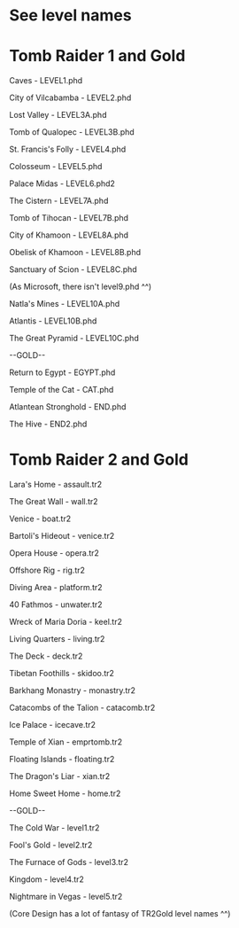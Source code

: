 # See level names
# Tomb Raider 1 and Gold
Caves - LEVEL1.phd

City of Vilcabamba - LEVEL2.phd

Lost Valley - LEVEL3A.phd 

Tomb of Qualopec - LEVEL3B.phd

St. Francis's Folly - LEVEL4.phd 

Colosseum - LEVEL5.phd

Palace Midas - LEVEL6.phd2

The Cistern - LEVEL7A.phd

Tomb of Tihocan - LEVEL7B.phd

City of Khamoon - LEVEL8A.phd

Obelisk of Khamoon - LEVEL8B.phd

Sanctuary of Scion - LEVEL8C.phd

(As Microsoft, there isn't level9.phd ^^)

Natla's Mines - LEVEL10A.phd

Atlantis - LEVEL10B.phd

The Great Pyramid - LEVEL10C.phd

--GOLD--

Return to Egypt - EGYPT.phd

Temple of the Cat - CAT.phd

Atlantean Stronghold - END.phd

The Hive - END2.phd

# Tomb Raider 2 and Gold

Lara's Home - assault.tr2

The Great Wall - wall.tr2

Venice - boat.tr2

Bartoli's Hideout - venice.tr2

Opera House - opera.tr2

Offshore Rig - rig.tr2

Diving Area - platform.tr2

40 Fathmos - unwater.tr2

Wreck of Maria Doria - keel.tr2

Living Quarters - living.tr2

The Deck - deck.tr2

Tibetan Foothills - skidoo.tr2

Barkhang Monastry - monastry.tr2

Catacombs of the Talion - catacomb.tr2

Ice Palace - icecave.tr2

Temple of Xian - emprtomb.tr2

Floating Islands - floating.tr2

The Dragon's Liar - xian.tr2

Home Sweet Home - home.tr2

--GOLD--

The Cold War - level1.tr2

Fool's Gold - level2.tr2

The Furnace of Gods - level3.tr2

Kingdom - level4.tr2

Nightmare in Vegas - level5.tr2

(Core Design has a lot of fantasy of TR2Gold level names ^^)


